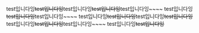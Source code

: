 test입니다잉~~~~test입니다잉~~~~test입니다잉~~~~test입니다잉~~~~test입니다잉~~~~
test입니다잉~~~~test입니다잉~~~~test입니다잉~~~~
test입니다잉~~~~test입니다잉~~~~test입니다잉~~~~test입니다잉~~~~
test입니다잉~~~~test입니다잉~~~~test입니다잉~~~~
test입니다잉~~~~test입니다잉~~~~